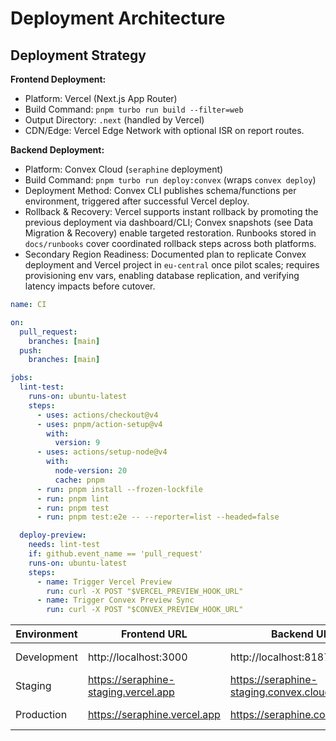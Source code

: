 # Deployment Architecture

## Deployment Strategy

**Frontend Deployment:**  
- Platform: Vercel (Next.js App Router)  
- Build Command: `pnpm turbo run build --filter=web`  
- Output Directory: `.next` (handled by Vercel)  
- CDN/Edge: Vercel Edge Network with optional ISR on report routes.

**Backend Deployment:**  
- Platform: Convex Cloud (`seraphine` deployment)  
- Build Command: `pnpm turbo run deploy:convex` (wraps `convex deploy`)  
- Deployment Method: Convex CLI publishes schema/functions per environment, triggered after successful Vercel deploy.  
- Rollback & Recovery: Vercel supports instant rollback by promoting the previous deployment via dashboard/CLI; Convex snapshots (see Data Migration & Recovery) enable targeted restoration. Runbooks stored in `docs/runbooks` cover coordinated rollback steps across both platforms.
- Secondary Region Readiness: Documented plan to replicate Convex deployment and Vercel project in `eu-central` once pilot scales; requires provisioning env vars, enabling database replication, and verifying latency impacts before cutover.

```yaml
name: CI

on:
  pull_request:
    branches: [main]
  push:
    branches: [main]

jobs:
  lint-test:
    runs-on: ubuntu-latest
    steps:
      - uses: actions/checkout@v4
      - uses: pnpm/action-setup@v4
        with:
          version: 9
      - uses: actions/setup-node@v4
        with:
          node-version: 20
          cache: pnpm
      - run: pnpm install --frozen-lockfile
      - run: pnpm lint
      - run: pnpm test
      - run: pnpm test:e2e -- --reporter=list --headed=false

  deploy-preview:
    needs: lint-test
    if: github.event_name == 'pull_request'
    runs-on: ubuntu-latest
    steps:
      - name: Trigger Vercel Preview
        run: curl -X POST "$VERCEL_PREVIEW_HOOK_URL"
      - name: Trigger Convex Preview Sync
        run: curl -X POST "$CONVEX_PREVIEW_HOOK_URL"
```

| Environment | Frontend URL                           | Backend URL                         | Purpose                 |
|-------------|-----------------------------------------|-------------------------------------|-------------------------|
| Development | http://localhost:3000                   | http://localhost:8187               | Local development       |
| Staging     | https://seraphine-staging.vercel.app    | https://seraphine-staging.convex.cloud | Internal QA / dry run |
| Production  | https://seraphine.vercel.app            | https://seraphine.convex.cloud      | Live internal pilot     |
